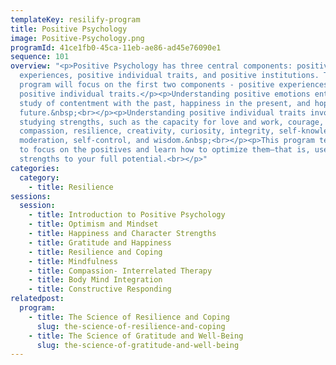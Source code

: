 ```yaml
---
templateKey: resilify-program
title: Positive Psychology
image: Positive-Psychology.png
programId: 41ce1fb0-45ca-11eb-ae86-ad45e76090e1
sequence: 101
overview: "<p>Positive Psychology has three central components: positive
  experiences, positive individual traits, and positive institutions. This
  program will focus on the first two components - positive experiences and
  positive individual traits.</p><p>Understanding positive emotions entail the
  study of contentment with the past, happiness in the present, and hope for the
  future.&nbsp;<br></p><p>Understanding positive individual traits involve
  studying strengths, such as the capacity for love and work, courage,
  compassion, resilience, creativity, curiosity, integrity, self-knowledge,
  moderation, self-control, and wisdom.&nbsp;<br></p><p>This program teaches you
  to focus on the positives and learn how to optimize them—that is, use your
  strengths to your full potential.<br></p>"
categories:
  category:
    - title: Resilience
sessions:
  session:
    - title: Introduction to Positive Psychology
    - title: Optimism and Mindset
    - title: Happiness and Character Strengths
    - title: Gratitude and Happiness
    - title: Resilience and Coping
    - title: Mindfulness
    - title: Compassion- Interrelated Therapy
    - title: Body Mind Integration
    - title: Constructive Responding
relatedpost:
  program:
    - title: The Science of Resilience and Coping
      slug: the-science-of-resilience-and-coping
    - title: The Science of Gratitude and Well-Being
      slug: the-science-of-gratitude-and-well-being
---
```

